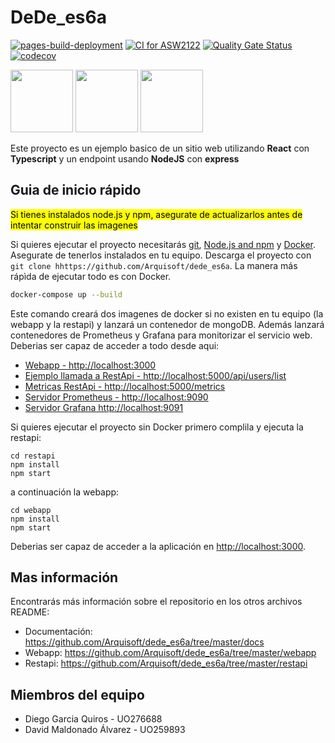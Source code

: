 # DeDe_es6a
[![pages-build-deployment](https://github.com/Arquisoft/dede_es6a/actions/workflows/pages/pages-build-deployment/badge.svg)](https://github.com/Arquisoft/dede_es6a/actions/workflows/pages/pages-build-deployment)
[![CI for ASW2122](https://github.com/Arquisoft/dede_es6a/actions/workflows/asw2122.yml/badge.svg)](https://github.com/Arquisoft/dede_es6a/actions/workflows/asw2122.yml)
[![Quality Gate Status](https://sonarcloud.io/api/project_badges/measure?project=Arquisoft_dede_es6a&metric=alert_status)](https://sonarcloud.io/summary/new_code?id=Arquisoft_dede_es6a)
[![codecov](https://codecov.io/gh/Arquisoft/dede_es6a/branch/main/graph/badge.svg?token=M51xGm4zyA)](https://codecov.io/gh/Arquisoft/dede_es6a)

<p float="left">
<img src="https://blog.wildix.com/wp-content/uploads/2020/06/react-logo.jpg" height="100">
<img src="https://miro.medium.com/max/1200/0*RbmfNyhuBb8G3LWh.png" height="100">
<img src="https://miro.medium.com/max/365/1*Jr3NFSKTfQWRUyjblBSKeg.png" height="100">
</p>

Este proyecto es un ejemplo basico de un sitio web utilizando **React** con **Typescript** y un endpoint usando **NodeJS** con **express**

## Guia de inicio rápido

<mark>Si tienes instalados node.js y npm, asegurate de actualizarlos antes de intentar construir las imagenes</mark>

Si quieres ejecutar el proyecto necesitarás [git](https://git-scm.com/downloads), [Node.js and npm](https://www.npmjs.com/get-npm) y [Docker](https://docs.docker.com/get-docker/). Asegurate de tenerlos instalados en tu equipo. Descarga el proyecto con `git clone hhttps://github.com/Arquisoft/dede_es6a`. La manera más rápìda de ejecutar todo es con Docker.

```bash
docker-compose up --build
```
Este comando creará dos imagenes de docker si no existen en tu equipo (la webapp y la restapi) y lanzará un contenedor de mongoDB. Además lanzará contenedores de Prometheus y Grafana para monitorizar el servicio web. Deberias ser capaz de acceder a todo desde aqui:

 - [Webapp - http://localhost:3000](http://localhost:3000)
 - [Ejemplo llamada a RestApi - http://localhost:5000/api/users/list](http://localhost:5000/api/users/list)
 - [Metricas RestApi - http://localhost:5000/metrics](http://localhost:5000/metrics)
 - [Servidor Prometheus - http://localhost:9090](http://localhost:9090)
 - [Servidor Grafana http://localhost:9091](http://localhost:9091)
 
Si quieres ejecutar el proyecto sin Docker primero complila y ejecuta la restapi:

```shell
cd restapi
npm install
npm start
```
a continuación la webapp:
```shell
cd webapp
npm install
npm start
```

Deberias ser capaz de acceder a la aplicación en [http://localhost:3000](http://localhost:3000).

## Mas información
Encontrarás más información sobre el repositorio en los otros archivos README:
- Documentación: https://github.com/Arquisoft/dede_es6a/tree/master/docs
- Webapp: https://github.com/Arquisoft/dede_es6a/tree/master/webapp
- Restapi: https://github.com/Arquisoft/dede_es6a/tree/master/restapi

## Miembros del equipo 
<ul>
 <li>Diego Garcia Quiros - UO276688 </li>
 <li>David Maldonado Álvarez - UO259893 </li>
 </ul>
